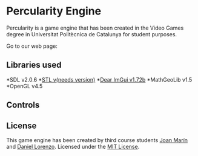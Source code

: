 # Percularity Engine
Percularity is a game engine that has been created in the Video Games degree in Universitat Politècnica de Catalunya for student purposes.

Go to our web page: 

## Libraries used
*SDL v2.0.6
*[STL v(needs version)](https://www.geeksforgeeks.org/the-c-standard-template-library-stl/)
*[Dear ImGui v1.72b](https://github.com/ocornut/imgui)
*MathGeoLib v1.5
*OpenGL v4.5

## Controls

## License
This game engine has been created by third course students [Joan Marín](https://github.com/X0KA) and [Daniel Lorenzo](https://github.com/DLorenzoLaguno17).
Licensed under the [MIT License](LICENSE).